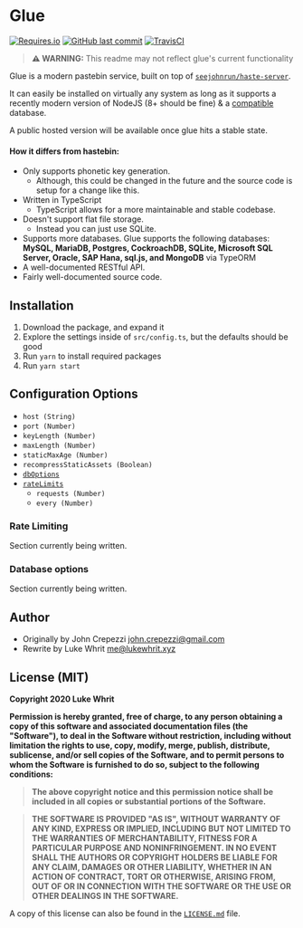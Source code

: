 # Glue

[![Requires.io](https://img.shields.io/requires/github/324Luke/glue)](https://requires.io/github/324Luke/glue/requirements/?branch=master) [![GitHub last commit](https://img.shields.io/github/last-commit/324Luke/glue)](https://github.com/324Luke/glue/commits/master) [![TravisCI](https://img.shields.io/travis/324Luke/glue)](https://travis-ci.org/github/324Luke/glue)

> **⚠️ WARNING:** This readme may not reflect glue's current functionality

Glue is a modern pastebin service, built on top of [`seejohnrun/haste-server`](https://github.com/seejohnrun/haste-server).

It can easily be installed on virtually any system as long as it supports a recently modern version of NodeJS (8+ should be fine) & a [compatible](#how-it-differs-from-hastebin) database.

A public hosted version will be available once glue hits a stable state.

#### **How it differs from hastebin:**

* Only supports phonetic key generation.
  * Although, this could be changed in the future and the source code is setup for a change like this.
* Written in TypeScript
  * TypeScript allows for a more maintainable and stable codebase.
* Doesn't support flat file storage.
  * Instead you can just use SQLite.
* Supports more databases. Glue supports the following databases: **MySQL, MariaDB, Postgres, CockroachDB, SQLite, Microsoft SQL Server, Oracle, SAP Hana, sql.js, and MongoDB** via TypeORM
* A well-documented RESTful API.
* Fairly well-documented source code.

## Installation

1. Download the package, and expand it
2. Explore the settings inside of `src/config.ts`, but the defaults should be good
3. Run `yarn` to install required packages
4. Run `yarn start`

## Configuration Options

* `host (String)`
* `port (Number)`
* `keyLength (Number)`
* `maxLength (Number)`
* `staticMaxAge (Number)`
* `recompressStaticAssets (Boolean)`
* [`dbOptions`](#database-options)
* [`rateLimits`](#rate-limiting)
  * `requests (Number)`
  * `every (Number)`

### Rate Limiting

Section currently being written.

### Database options

Section currently being written.

## Author

* Originally by John Crepezzi <john.crepezzi@gmail.com>
* Rewrite by Luke Whrit <me@lukewhrit.xyz>

## License (MIT)

**Copyright 2020 Luke Whrit**

**Permission is hereby granted, free of charge, to any person obtaining a copy of this software and associated documentation files (the "Software"), to deal in the Software without restriction, including without limitation the rights to use, copy, modify, merge, publish, distribute, sublicense, and/or sell copies of the Software, and to permit persons to whom the Software is furnished to do so, subject to the following conditions:**

> **The above copyright notice and this permission notice shall be included in all copies or substantial portions of the Software.**

> **THE SOFTWARE IS PROVIDED "AS IS", WITHOUT WARRANTY OF ANY KIND, EXPRESS OR IMPLIED, INCLUDING BUT NOT LIMITED TO THE WARRANTIES OF MERCHANTABILITY, FITNESS FOR A PARTICULAR PURPOSE AND NONINFRINGEMENT. IN NO EVENT SHALL THE AUTHORS OR COPYRIGHT HOLDERS BE LIABLE FOR ANY CLAIM, DAMAGES OR OTHER LIABILITY, WHETHER IN AN ACTION OF CONTRACT, TORT OR OTHERWISE, ARISING FROM, OUT OF OR IN CONNECTION WITH THE SOFTWARE OR THE USE OR OTHER DEALINGS IN THE SOFTWARE.**

A copy of this license can also be found in the [`LICENSE.md`](LICENSE.md) file.
